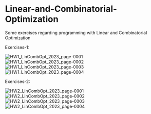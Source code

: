 # Linear-and-Combinatorial-Optimization
Some exercises regarding programming with Linear and Combinatorial Optimization

Exercises-1:


![HW1_LinCombOpt_2023_page-0001](https://github.com/GigaTasoulis/Linear-and-Combinatorial-Optimization/assets/119429929/9ab9f2a2-b6ef-479d-9f77-4dbd872ea8d5)
![HW1_LinCombOpt_2023_page-0002](https://github.com/GigaTasoulis/Linear-and-Combinatorial-Optimization/assets/119429929/c421fe2b-e354-4440-8140-fc98a90bd458)
![HW1_LinCombOpt_2023_page-0003](https://github.com/GigaTasoulis/Linear-and-Combinatorial-Optimization/assets/119429929/62bcace0-bc15-41e2-bc32-244e9271bcd1)
![HW1_LinCombOpt_2023_page-0004](https://github.com/GigaTasoulis/Linear-and-Combinatorial-Optimization/assets/119429929/84977ae4-ba3f-4648-805b-b798257867b9)


Exercises-2:

![HW2_LinCombOpt_2023_page-0001](https://github.com/GigaTasoulis/Linear-and-Combinatorial-Optimization/assets/119429929/555b886a-204f-42a7-8406-97d1c568ee13)
![HW2_LinCombOpt_2023_page-0002](https://github.com/GigaTasoulis/Linear-and-Combinatorial-Optimization/assets/119429929/941c289c-7ed5-40c3-a60d-d07501c0a1db)
![HW2_LinCombOpt_2023_page-0003](https://github.com/GigaTasoulis/Linear-and-Combinatorial-Optimization/assets/119429929/de7a1fb9-90cc-463b-8e0f-fc2c6fc409ac)
![HW2_LinCombOpt_2023_page-0004](https://github.com/GigaTasoulis/Linear-and-Combinatorial-Optimization/assets/119429929/77438b33-c8d4-41ad-81dd-2a55639ef76d)
